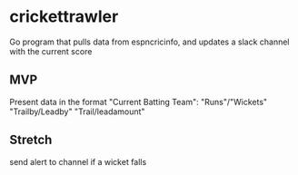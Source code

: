 # crickettrawler
Go program that pulls data from espncricinfo, and updates a slack channel with the current score

## MVP

Present data in the format "Current Batting Team": "Runs"/"Wickets" "Trailby/Leadby" "Trail/leadamount"

## Stretch

send alert to channel if a wicket falls